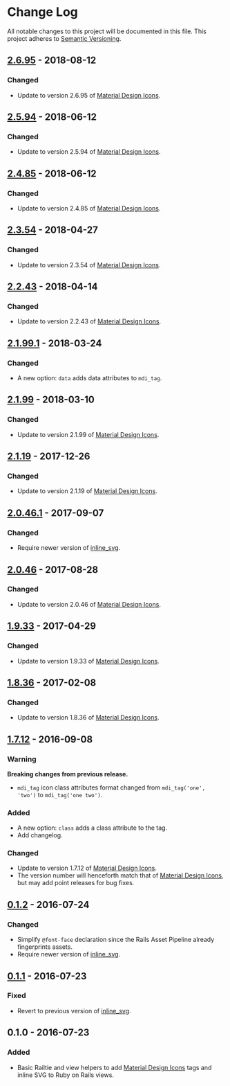 # Change Log
All notable changes to this project will be documented in this file.
This project adheres to [Semantic Versioning](http://semver.org/).

## [2.6.95] - 2018-08-12
### Changed
- Update to version 2.6.95 of [Material Design Icons][mdi].

## [2.5.94] - 2018-06-12
### Changed
- Update to version 2.5.94 of [Material Design Icons][mdi].

## [2.4.85] - 2018-06-12
### Changed
- Update to version 2.4.85 of [Material Design Icons][mdi].

## [2.3.54] - 2018-04-27
### Changed
- Update to version 2.3.54 of [Material Design Icons][mdi].

## [2.2.43] - 2018-04-14
### Changed
- Update to version 2.2.43 of [Material Design Icons][mdi].

## [2.1.99.1] - 2018-03-24
### Changed
- A new option: `data` adds data attributes to `mdi_tag`.

## [2.1.99] - 2018-03-10
### Changed
- Update to version 2.1.99 of [Material Design Icons][mdi].

## [2.1.19] - 2017-12-26
### Changed
- Update to version 2.1.19 of [Material Design Icons][mdi].

## [2.0.46.1] - 2017-09-07
### Changed
- Require newer version of [inline_svg].

## [2.0.46] - 2017-08-28
### Changed
- Update to version 2.0.46 of [Material Design Icons][mdi].

## [1.9.33] - 2017-04-29
### Changed
- Update to version 1.9.33 of [Material Design Icons][mdi].

## [1.8.36] - 2017-02-08
### Changed
- Update to version 1.8.36 of [Material Design Icons][mdi].

## [1.7.12] - 2016-09-08
### Warning
**Breaking changes from previous release.**
- `mdi_tag` icon class attributes format changed from `mdi_tag('one', 'two')` to `mdi_tag('one two')`.

### Added
- A new option: `class` adds a class attribute to the tag.
- Add changelog.

### Changed
- Update to version 1.7.12 of [Material Design Icons][mdi].
- The version number will henceforth match that of [Material Design Icons][mdi], but may add point releases for bug fixes.

## [0.1.2] - 2016-07-24
### Changed
- Simplify `@font-face` declaration since the Rails Asset Pipeline already fingerprints assets.
- Require newer version of [inline_svg].

## [0.1.1] - 2016-07-23
### Fixed
- Revert to previous version of [inline_svg].

## 0.1.0 - 2016-07-23
### Added
- Basic Railtie and view helpers to add [Material Design Icons][mdi] tags and inline SVG to Ruby on Rails views.

[2.6.95]: https://github.com/barrymieny/material_design_icons/compare/v2.5.94...v2.6.95
[2.5.94]: https://github.com/barrymieny/material_design_icons/compare/v2.4.85...v2.5.94
[2.4.85]: https://github.com/barrymieny/material_design_icons/compare/v2.3.54...v2.4.85
[2.3.54]: https://github.com/barrymieny/material_design_icons/compare/v2.2.43...v2.3.54
[2.2.43]: https://github.com/barrymieny/material_design_icons/compare/v2.1.99.1...v2.2.43
[2.1.99.1]: https://github.com/barrymieny/material_design_icons/compare/v2.1.99...v2.1.99.1
[2.1.99]: https://github.com/barrymieny/material_design_icons/compare/v2.1.19...v2.1.99
[2.1.19]: https://github.com/barrymieny/material_design_icons/compare/v2.0.46.1...v2.1.19
[2.0.46.1]: https://github.com/barrymieny/material_design_icons/compare/v2.0.46...v2.0.46.1
[2.0.46]: https://github.com/barrymieny/material_design_icons/compare/v1.9.33...v2.0.46
[1.9.33]: https://github.com/barrymieny/material_design_icons/compare/v1.8.36...v1.9.33
[1.8.36]: https://github.com/barrymieny/material_design_icons/compare/v1.7.12...v1.8.36
[1.7.12]: https://github.com/barrymieny/material_design_icons/compare/v0.1.2...v1.7.12
[0.1.2]: https://github.com/barrymieny/material_design_icons/compare/v0.1.1...v0.1.2
[0.1.1]: https://github.com/barrymieny/material_design_icons/compare/v0.1.0...v0.1.1
[mdi]: http://materialdesignicons.com
[inline_svg]: https://github.com/jamesmartin/inline_svg
